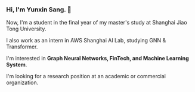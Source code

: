 ### Hi, I'm Yunxin Sang. 👋

<!--
**sangyx/sangyx** is a ✨ _special_ ✨ repository because its `README.md` (this file) appears on your GitHub profile.
- 🌱 I’m currently learning **Recommendation System**
- 💬 Ask me about **Python & Deep Learning**
-->


Now, I'm a student in the final year of my master's study at Shanghai Jiao Tong University.

I also work as an intern in AWS Shanghai AI Lab, studying GNN & Transformer.

I'm interested in **Graph Neural Networks, FinTech, and Machine Learning System**.

I'm looking for a research position at an academic or commercial organization.

